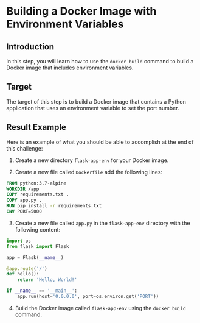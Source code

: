 # Building a Docker Image with Environment Variables

## Introduction

In this step, you will learn how to use the `docker build` command to build a Docker image that includes environment variables.

## Target

The target of this step is to build a Docker image that contains a Python application that uses an environment variable to set the port number.

## Result Example

Here is an example of what you should be able to accomplish at the end of this challenge:

1. Create a new directory `flask-app-env` for your Docker image.

2. Create a new file called `Dockerfile` add the following lines:

```dockerfile
FROM python:3.7-alpine
WORKDIR /app
COPY requirements.txt .
COPY app.py .
RUN pip install -r requirements.txt
ENV PORT=5000
```

3. Create a new file called `app.py` in the `flask-app-env` directory with the following content:

```python
import os
from flask import Flask

app = Flask(__name__)

@app.route('/')
def hello():
    return 'Hello, World!'

if __name__ == '__main__':
    app.run(host='0.0.0.0', port=os.environ.get('PORT'))
```

4. Build the Docker image called `flask-app-env` using the `docker build` command.
